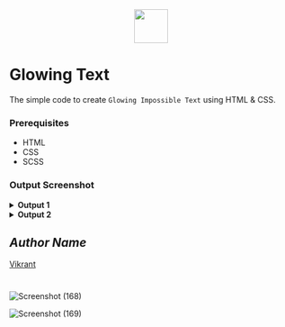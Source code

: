 <div align="center">
  <img height="60" src="https://user-images.githubusercontent.com/85709371/153715643-d0d2a5b8-3be9-41bc-9885-de1dc5808a20.png">
</div>

# Glowing Text
The simple code to create `Glowing Impossible Text` using HTML & CSS.

### Prerequisites
- HTML
- CSS
- SCSS

### Output Screenshot
<details><summary><b>Output 1</b></summary>
  <p align="center">
    <a href="Outputs/output 1.png"><img src="https://user-images.githubusercontent.com/85709371/148973373-29a03fe9-ac8e-406c-8c22-a00efa508782.png" alt="output"></a>
  </p>
</details>
<details><summary><b>Output 2</b></summary>
  <p align="center">
    <a href="Outputs/output 2.png"><img src="https://user-images.githubusercontent.com/85709371/157299772-3fce03b8-c5ba-454d-be38-8afbd963830c.png" alt="output"></a>
  </p>
</details>

<!-- Visit <a href="https://thevkrant.github.io/test-transition/">Here</a> -->

## *Author Name*
[Vikrant](https://github.com/thevkrant)

# 
<!-- Visit <a href="https://thevkrant.github.io/Glowing-Impossible/">Here</a> -->

![Screenshot (168)]()

![Screenshot (169)](https://user-images.githubusercontent.com/85709371/148973411-526165d5-6bfa-4730-9a86-034ae05a759e.png)
